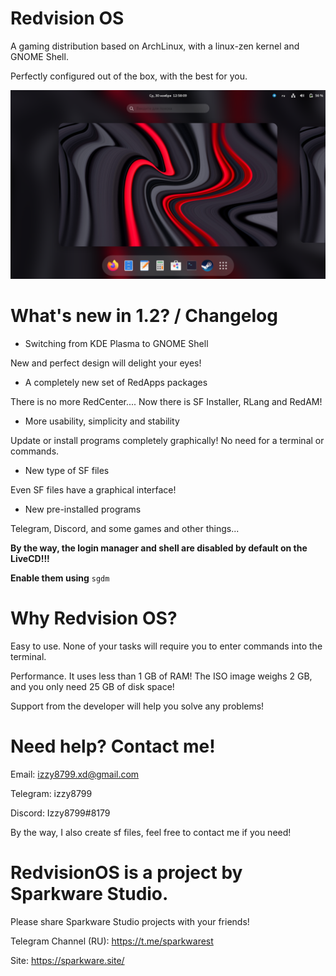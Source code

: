 # Redvision OS
A gaming distribution based on ArchLinux, with a linux-zen kernel and GNOME Shell.

Perfectly configured out of the box, with the best for you.

![alt text](https://github.com/izzy8799/redvision-os/blob/main/image_2022-11-30_12-59-23.png?raw=true)
# What's new in 1.2? / Changelog

- Switching from KDE Plasma to GNOME Shell

New and perfect design will delight your eyes!

- A completely new set of RedApps packages

There is no more RedCenter.... Now there is SF Installer, RLang and RedAM!

- More usability, simplicity and stability

Update or install programs completely graphically! No need for a terminal or commands.

- New type of SF files

Even SF files have a graphical interface!

- New pre-installed programs

Telegram, Discord, and some games and other things...

**By the way, the login manager and shell are disabled by default on the LiveCD!!!**

**Enable them using** ```sgdm```

# Why Redvision OS?
Easy to use. None of your tasks will require you to enter commands into the terminal.


Performance. It uses less than 1 GB of RAM! The ISO image weighs 2 GB, and you only need 25 GB of disk space!


Support from the developer will help you solve any problems!

# Need help? Contact me!

Email: izzy8799.xd@gmail.com

Telegram: izzy8799

Discord: Izzy8799#8179

By the way, I also create sf files, feel free to contact me if you need!

# RedvisionOS is a project by Sparkware Studio.
Please share Sparkware Studio projects with your friends!

Telegram Channel (RU): https://t.me/sparkwarest

Site: https://sparkware.site/
